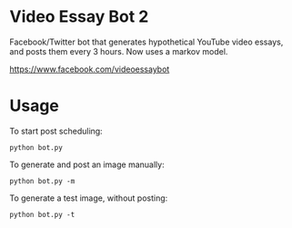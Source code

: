 # Video Essay Bot 2
Facebook/Twitter bot that generates hypothetical YouTube video essays, and posts them every 3 hours. Now uses a markov model.

https://www.facebook.com/videoessaybot

# Usage
To start post scheduling:
```
python bot.py
```
To generate and post an image manually: 
```
python bot.py -m
```
To generate a test image, without posting:
```
python bot.py -t
```
